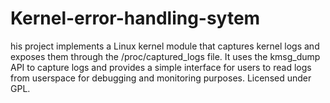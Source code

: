 # Kernel-error-handling-sytem
his project implements a Linux kernel module that captures kernel logs and exposes them through the /proc/captured_logs file. It uses the kmsg_dump API to capture logs and provides a simple interface for users to read logs from userspace for debugging and monitoring purposes. Licensed under GPL.
